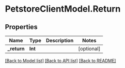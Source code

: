 # PetstoreClientModel.Return

## Properties
Name | Type | Description | Notes
------------ | ------------- | ------------- | -------------
**_return** | **Int** |  | [optional] 

[[Back to Model list]](../README.md#documentation-for-models) [[Back to API list]](../README.md#documentation-for-api-endpoints) [[Back to README]](../README.md)


